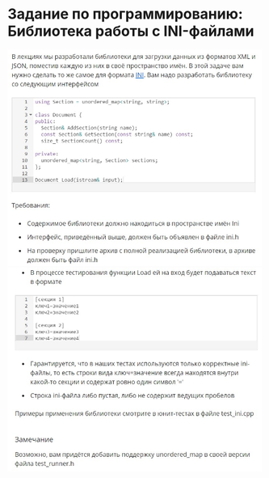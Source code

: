 # Задание по программированию: Библиотека работы с INI-файлами
![image](./../../assets/068.jpg)
![image](./../../assets/069.jpg)
